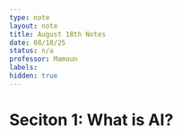 ```yaml
---
type: note
layout: note
title: August 18th Notes
date: 08/18/25
status: n/a
professor: Mamoun
labels:
hidden: true
---
```


# Seciton 1: What is AI?
